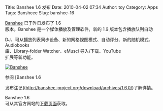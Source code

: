Title: Banshee 1.6 发布
Date: 2010-04-02 07:34
Author: toy
Category: Apps
Tags: Bansheee
Slug: banshee-16

[Banshee](http://linuxtoy.org/archives/banshee.html) 已于昨日发布了 1.6  
版本。Banshee 是一个媒体播放及管理软件，新的 1.6 版本包含播放队列自动  

DJ、可从播放列表同步设备、新的网格视图模式、自动评分、新的随机模式、Audiobooks  
库、Library-folder Watcher、eMusci 导入/下载、YouTube  
扩展等新功能。

[![Banshee](http://i.linuxtoy.org/images/2010/04/banshee-1.6-thumb.png)](http://i.linuxtoy.org/images/2010/04/banshee-1.6.png)

参阅 [Banshee 1.6  

发布注记](http://banshee-project.org/download/archives/1.6.0/)了解详情。

Banshee 1.6  
可从其官方网站的[下载页面](http://banshee-project.org/download/)获取。
